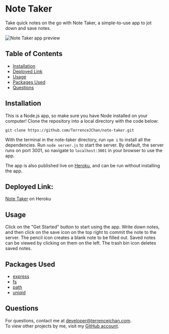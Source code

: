 # Note Taker
Take quick notes on the go with Note Taker, a simple-to-use app to jot down and save notes.

![Note Taker app preview](https://user-images.githubusercontent.com/11519585/108647263-2e877100-7486-11eb-9c72-4c3656efb007.gif)

## Table of Contents
* [Installation](#installation)
* [Deployed Link](#deployed-link)
* [Usage](#usage)
* [Packages Used](#packages-used)
* [Questions](#questions)

## Installation
This is a Node.js app, so make sure you have Node installed on your computer! Clone the repository into a local directory with the code below:

```
git clone https://github.com/TerrenceJChan/note-taker.git
```

With the terminal in the note-taker directory, run `npm i` to install all the dependencies. Run `node server.js` to start the server. By default, the server runs on port 3001, so navigate to `localhost:3001` in your browser to use the app.  
  
The app is also published live on [Heroku](https://young-fjord-40430.herokuapp.com), and can be run without installing the app.

## Deployed Link:
[Note Taker](https://young-fjord-40430.herokuapp.com) on Heroku  
  
## Usage
Click on the "Get Started" button to start using the app. Write down notes, and then click on the save icon on the top right to commit the note to the server. The pencil icon creates a blank note to be filled out. Saved notes can be viewed by clicking on them on the left. The trash bin icon deletes saved notes.  

## Packages Used
* [express](https://www.npmjs.com/package/express)  
* [fs](https://www.npmjs.com/package/fs)  
* [path](https://www.npmjs.com/package/path)  
* [uniqid](https://www.npmjs.com/package/uniqid)  

## Questions
For questions, contact me at [developer@terrencejchan.com](developer@terrencejchan.com).  
To view other projects by me, visit my [GitHub account](https://github.com/TerrenceJChan).
